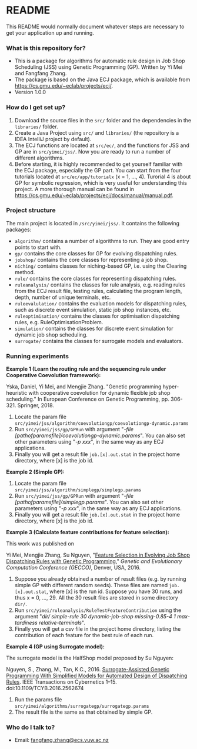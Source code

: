 # README #

This README would normally document whatever steps are necessary to get your application up and running.

### What is this repository for? ###

* This is a package for algorithms for automatic rule design in Job Shop Scheduling (JSS) using Genetic Programming (GP). Written by Yi Mei and Fangfang Zhang.
* The package is based on the Java ECJ package, which is available from https://cs.gmu.edu/~eclab/projects/ecj/.
* Version 1.0.0

### How do I get set up? ###

1. Download the source files in the `src/` folder and the dependencies in the `libraries/` folder.
2. Create a Java Project using `src/` and `libraries/` (the repository is a IDEA IntelliJ project by default).
3. The ECJ functions are located at `src/ec/`, and the functions for JSS and GP are in `src/yimei/jss/`. Now you are ready to run a number of different algorithms.
4. Before starting, it is highly recommended to get yourself familiar with the ECJ package, especially the GP part. You can start from the four tutorials located at `src/ec/app/tutorialx` (x = 1, ..., 4). Turorial 4 is about GP for symbolic regression, which is very useful for understanding this project. A more thorough manual can be found in https://cs.gmu.edu/~eclab/projects/ecj/docs/manual/manual.pdf.

### Project structure ###

The main project is located in `/src/yimei/jss/`. It contains the following packages:

* `algorithm/` contains a number of algorithms to run. They are good entry points to start with.
* `gp/` contains the core classes for GP for evolving dispatching rules.
* `jobshop/` contains the core classes for representing a job shop.
* `niching/` contains classes for niching-based GP, i.e. using the Clearing method.
* `rule/` contains the core classes for representing dispatching rules.
* `ruleanalysis/` contains the classes for rule analysis, e.g. reading rules from the ECJ result file, testing rules, calculating the program length, depth, number of unique terminals, etc.
* `ruleevalulation/` contains the evaluation models for dispatching rules, such as discrete event simulation, static job shop instances, etc.
* `ruleoptimisation/` contains the classes for optimisation dispatching rules, e.g. RuleOptimisationProblem.
* `simulation/` contains the classes for discrete event simulation for dynamic job shop scheduling.
* `surrogate/` contains the classes for surrogate models and evaluators.

### Running experiments ###

**Example 1 (Learn the routing rule and the sequencing rule under Cooperative Coevolution framework):**

Yska, Daniel, Yi Mei, and Mengjie Zhang. "Genetic programming hyper-heuristic with cooperative coevolution for dynamic flexible job shop scheduling." In European Conference on Genetic Programming, pp. 306-321. Springer, 2018.

1. Locate the param file `src/yimei/jss/algorithm/coevolutiongp/coevolutiongp-dynamic.params`
2. Run `src/yimei/jss/gp/GPRun` with argument "*-file [pathofparamsfile]/coevolutiongp-dynamic.params*". You can also set other parameters using "*-p xxx*", in the same way as any ECJ applications.
3. Finally you will get a result file `job.[x].out.stat` in the project home directory, where [x] is the job id.

**Example 2 (Simple GP):**

1. Locate the param file `src/yimei/jss/algorithm/simplegp/simplegp.params`
2. Run `src/yimei/jss/gp/GPRun` with argument "*-file [pathofparamsfile]/simplegp.params*". You can also set other parameters using "*-p xxx*", in the same way as any ECJ applications.
3. Finally you will get a result file `job.[x].out.stat` in the project home directory, where [x] is the job id.

**Example 3 (Calculate feature contributions for feature selection):**

This work was published on 

Yi Mei, Mengjie Zhang, Su Nguyen, "<a href="http://homepages.ecs.vuw.ac.nz/~yimei/papers/GECCO16-MeiSuZhang.pdf">Feature Selection in Evolving Job Shop Dispatching Rules with Genetic Programming</a>," *Genetic and Evolutionary Computation Conference (GECCO)*, Denver, USA, 2016.

1. Suppose you already obtained a number of result files (e.g. by running simple GP with different random seeds). These files are named `job.[x].out.stat`, where [x] is the run id. Suppose you have 30 runs, and thus x = 0, ..., 29. All the 30 result files are stored in some directory `dir/`.
2. Run `src/yimei/ruleanalysis/RuleTestFeatureContribution` using the argument "*dir/ simple-rule 30 dynamic-job-shop missing-0.85-4 1 max-tardiness relative-terminals*".
3. Finally you will get a csv file in the project home directory, listing the contribution of each feature for the best rule of each run.

**Example 4 (GP using Surrogate model):**

The surrogate model is the HalfShop model proposed by Su Nguyen:

Nguyen, S., Zhang, M., Tan, K.C., 2016. <a href="http://ieeexplore.ieee.org/stamp/stamp.jsp?arnumber=7473913">Surrogate-Assisted Genetic Programming With Simplified Models for Automated Design of Dispatching Rules</a>. IEEE Transactions on Cybernetics 1–15. doi:10.1109/TCYB.2016.2562674

1. Run the params file `src/yimei/algorithms/surrogategp/surrogategp.params`
2. The result file is the same as that obtained by simple GP.


### Who do I talk to? ###

* Email: fangfang.zhang@ecs.vuw.ac.nz
